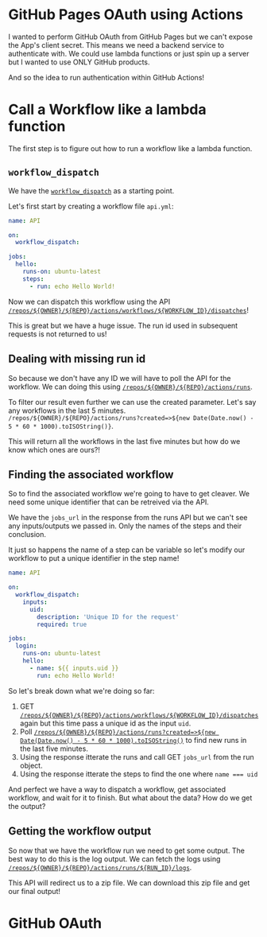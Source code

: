 # GitHub Pages OAuth using Actions

I wanted to perform GitHub OAuth from GitHub Pages but we can't expose the App's client secret. This means we need a backend service to authenticate with. We could use lambda functions or just spin up a server but I wanted to use ONLY GitHub products.

And so the idea to run authentication within GitHub Actions!

# Call a Workflow like a lambda function
The first step is to figure out how to run a workflow like a lambda function. 

## `workflow_dispatch`

We have the [`workflow_dispatch`](https://docs.github.com/en/actions/using-workflows/events-that-trigger-workflows#workflow_dispatch) as a starting point.

Let's first start by creating a workflow file `api.yml`:
```yml
name: API

on:
  workflow_dispatch:

jobs:
  hello:
    runs-on: ubuntu-latest
    steps:
      - run: echo Hello World!
```

Now we can dispatch this workflow using the API [`/repos/${OWNER}/${REPO}/actions/workflows/${WORKFLOW_ID}/dispatches`]()!

This is great but we have a huge issue. The run id used in subsequent requests is not returned to us!

## Dealing with missing run id

So because we don't have any ID we will have to poll the API for the workflow. We can doing this using [`/repos/${OWNER}/${REPO}/actions/runs`]().

To filter our result even further we can use the created parameter. Let's say any workflows in the last 5 minutes.
`/repos/${OWNER}/${REPO}/actions/runs?created=>${new Date(Date.now() - 5 * 60 * 1000).toISOString()}`.

This will return all the workflows in the last five minutes but how do we know which ones are ours?!

## Finding the associated workflow

So to find the associated workflow we're going to have to get cleaver. We need some unique identifier that can be retreived via the API.

We have the `jobs_url` in the response from the runs API but we can't see any inputs/outputs we passed in. Only the names of the steps and their conclusion.

It just so happens the name of a step can be variable so let's modify our workflow to put a unique identifier in the step name!

```yml
name: API

on:
  workflow_dispatch:
    inputs:
      uid:
        description: 'Unique ID for the request'
        required: true

jobs:
  login:
    runs-on: ubuntu-latest
    hello:
      - name: ${{ inputs.uid }}
        run: echo Hello World!
```

So let's break down what we're doing so far:
1. GET [`/repos/${OWNER}/${REPO}/actions/workflows/${WORKFLOW_ID}/dispatches`]() again but this time pass a unique id as the input `uid`.
2. Poll [`/repos/${OWNER}/${REPO}/actions/runs?created=>${new Date(Date.now() - 5 * 60 * 1000).toISOString()`]() to find new runs in the last five minutes.
3. Using the response itterate the runs and call GET `jobs_url` from the run object.
4. Using the response itterate the steps to find the one where `name === uid`

And perfect we have a way to dispatch a workflow, get associated workflow, and wait for it to finish. But what about the data? How do we get the output?

## Getting the workflow output

So now that we have the workflow run we need to get some output. The best way to do this is the log output. We can fetch the logs using [`/repos/${OWNER}/${REPO}/actions/runs/${RUN_ID}/logs`]().

This API will redirect us to a zip file. We can download this zip file and get our final output!

# GitHub OAuth
